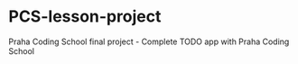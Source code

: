 # PCS-lesson-project
Praha Coding School final project - 
Complete TODO app with Praha Coding School
